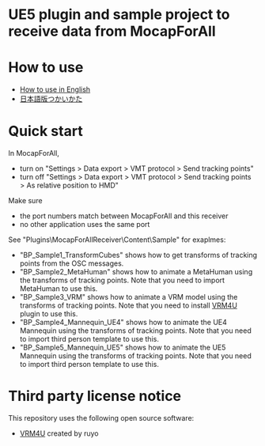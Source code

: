# UE5 plugin and sample project to receive data from MocapForAll

# How to use

- [How to use in English](https://github.com/Akiya-Research-Institute/MocapForAll-Receiver-Plugin-for-UE4/wiki/How-to-use)  
- [日本語版つかいかた](https://github.com/Akiya-Research-Institute/MocapForAll-Receiver-Plugin-for-UE4/wiki/%E4%BD%BF%E3%81%84%E6%96%B9)

# Quick start

In MocapForAll,
- turn on "Settings > Data export > VMT protocol > Send tracking points"
- turn off "Settings > Data export > VMT protocol > Send tracking points > As relative position to HMD"

Make sure
- the port numbers match between MocapForAll and this receiver
- no other application uses the same port

See "Plugins\MocapForAllReceiver\Content\Sample" for exaplmes:
- "BP_Sample1_TransformCubes" shows how to get transforms of tracking points from the OSC messages.
- "BP_Sample2_MetaHuman" shows how to animate a MetaHuman using the transforms of tracking points. Note that you need to import MetaHuman to use this.
- "BP_Sample3_VRM" shows how to animate a VRM model using the transforms of tracking points. Note that you need to install [VRM4U](https://github.com/ruyo/VRM4U) plugin to use this.
- "BP_Sample4_Mannequin_UE4" shows how to animate the UE4 Mannequin using the transforms of tracking points. Note that you need to import third person template to use this.
- "BP_Sample5_Mannequin_UE5" shows how to animate the UE5 Mannequin using the transforms of tracking points. Note that you need to import third person template to use this.

# Third party license notice

This repository uses the following open source software:

- [VRM4U](https://github.com/ruyo/VRM4U) created by ruyo
